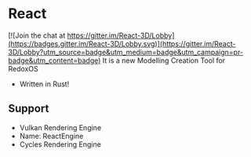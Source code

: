 # React

[![Join the chat at https://gitter.im/React-3D/Lobby](https://badges.gitter.im/React-3D/Lobby.svg)](https://gitter.im/React-3D/Lobby?utm_source=badge&utm_medium=badge&utm_campaign=pr-badge&utm_content=badge)
It is a new Modelling Creation Tool for RedoxOS

+ Written in Rust!

## Support

+ Vulkan Rendering Engine
 + Name: ReactEngine
+ Cycles Rendering Engine

